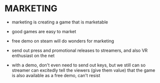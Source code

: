 
# MARKETING

* marketing is creating a game that is marketable

* good games are easy to market

* free demo on steam will do wonders for marketing

* send out press and promotional releases to streamers, and also VR enthusiast on the net

* with a demo, don't even need to send out keys, but we still can so streamer can excitedly tell the viewers (give them value) that the game is also available as a free demo, can't resist


